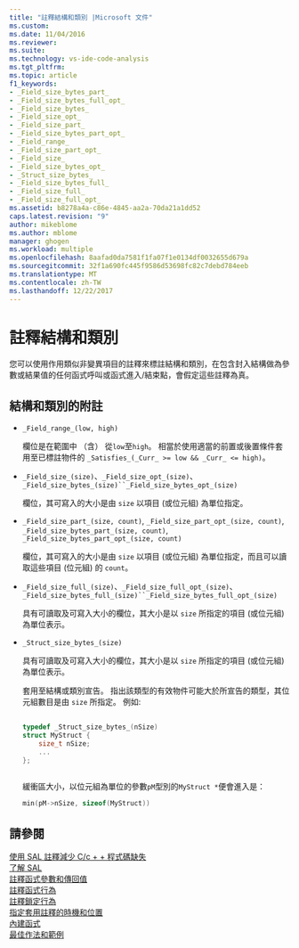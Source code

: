 ```yaml
---
title: "註釋結構和類別 |Microsoft 文件"
ms.custom: 
ms.date: 11/04/2016
ms.reviewer: 
ms.suite: 
ms.technology: vs-ide-code-analysis
ms.tgt_pltfrm: 
ms.topic: article
f1_keywords:
- _Field_size_bytes_part_
- _Field_size_bytes_full_opt_
- _Field_size_bytes_
- _Field_size_opt_
- _Field_size_part_
- _Field_size_bytes_part_opt_
- _Field_range_
- _Field_size_part_opt_
- _Field_size_
- _Field_size_bytes_opt_
- _Struct_size_bytes_
- _Field_size_bytes_full_
- _Field_size_full_
- _Field_size_full_opt_
ms.assetid: b8278a4a-c86e-4845-aa2a-70da21a1dd52
caps.latest.revision: "9"
author: mikeblome
ms.author: mblome
manager: ghogen
ms.workload: multiple
ms.openlocfilehash: 8aafad0da7581f1fa07f1e0134df0032655d679a
ms.sourcegitcommit: 32f1a690fc445f9586d53698fc82c7debd784eeb
ms.translationtype: MT
ms.contentlocale: zh-TW
ms.lasthandoff: 12/22/2017
---
```

# <a name="annotating-structs-and-classes"></a>註釋結構和類別
您可以使用作用類似非變異項目的註釋來標註結構和類別，在包含封入結構做為參數或結果值的任何函式呼叫或函式進入/結束點，會假定這些註釋為真。  
  
## <a name="struct-and-class-annotations"></a>結構和類別的附註  
  
-   `_Field_range_(low, high)`  
  
     欄位是在範圍中 （含） 從`low`至`high`。  相當於使用適當的前置或後置條件套用至已標註物件的 `_Satisfies_(_Curr_ >= low && _Curr_ <= high)`。  
  
-   `_Field_size_(size)`、`_Field_size_opt_(size)`、`_Field_size_bytes_(size)``_Field_size_bytes_opt_(size)`  
  
     欄位，其可寫入的大小是由 `size` 以項目 (或位元組) 為單位指定。  
  
-   `_Field_size_part_(size, count)`, `_Field_size_part_opt_(size, count)`,         `_Field_size_bytes_part_(size, count)`, `_Field_size_bytes_part_opt_(size, count)`  
  
     欄位，其可寫入的大小是由 `size` 以項目 (或位元組) 為單位指定，而且可以讀取這些項目 (位元組) 的 `count`。  
  
-   `_Field_size_full_(size)`、`_Field_size_full_opt_(size)`、`_Field_size_bytes_full_(size)``_Field_size_bytes_full_opt_(size)`  
  
     具有可讀取及可寫入大小的欄位，其大小是以 `size` 所指定的項目 (或位元組) 為單位表示。  
  
-   `_Struct_size_bytes_(size)`  
  
     具有可讀取及可寫入大小的欄位，其大小是以 `size` 所指定的項目 (或位元組) 為單位表示。  
  
     套用至結構或類別宣告。  指出該類型的有效物件可能大於所宣告的類型，其位元組數目是由 `size` 所指定。  例如:   
  
    ```cpp  
  
    typedef _Struct_size_bytes_(nSize)  
    struct MyStruct {  
        size_t nSize;  
        ...  
    };  
  
    ```  
  
     緩衝區大小，以位元組為單位的參數`pM`型別的`MyStruct *`便會進入是：  
  
    ```cpp  
    min(pM->nSize, sizeof(MyStruct))  
    ```  
  
## <a name="see-also"></a>請參閱  
 [使用 SAL 註釋減少 C/c + + 程式碼缺失](../code-quality/using-sal-annotations-to-reduce-c-cpp-code-defects.md)   
 [了解 SAL](../code-quality/understanding-sal.md)   
 [註釋函式參數和傳回值](../code-quality/annotating-function-parameters-and-return-values.md)   
 [註釋函式行為](../code-quality/annotating-function-behavior.md)   
 [註釋鎖定行為](../code-quality/annotating-locking-behavior.md)   
 [指定套用註釋的時機和位置](../code-quality/specifying-when-and-where-an-annotation-applies.md)   
 [內建函式](../code-quality/intrinsic-functions.md)   
 [最佳作法和範例](../code-quality/best-practices-and-examples-sal.md)